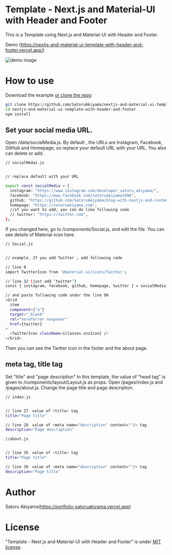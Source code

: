 # Template - Next.js and Material-UI with Header and Footer

This is a Template using Next.js and Material-UI with Header and Footer.

Demo (https://nextjs-and-material-ui-template-with-header-and-footer.vercel.app/)

![demo image](https://i.imgur.com/rmAVYIR.png)

# How to use

Download the example [or clone the repo](https://github.com/SatoruAkiyama/nextjs-and-material-ui-template-with-header-and-footer):

```bash
git clone https://github.com/SatoruAkiyama/nextjs-and-material-ui-template-with-header-and-footer.git
cd nextjs-and-material-ui-template-with-header-and-footer
npm install
```

## Set your social media URL.

Open /data/socialMedia.js. By default , the URLs are Instagram, Facebook, GitHub and Homepage, so replace your default URL with your URL. You also can delete or add.

```bash
// socialMedai.js


// replace default with your URL

export const socialMedia = {
  instagram: "https://www.instagram.com/developer_satoru_akiyama/",
  facebook: "https://www.facebook.com/satoruakiyama1998",
  github: "https://github.com/SatoruAkiyama/blog-with-nextjs-and-contentful",
  homepage: "https://satoruakiyama.com",
  //if you want to add, you can do like following code
  // twitter: "https://twitter.com",
};
```

If you changed here, go to /components/Social.js, and edit the file. You can see details of Material-icon here.

```bash
// Social.js


// example. If you add Twitter , add following code

// line 8
import TwitterIcon from '@material-ui/icons/Twitter';

// line 32 (just add ‘twitter’)
const { instagram, facebook, github, homepage, twitter } = socialMedia;

// and paste following code under the line 98
<Grid
  item
  component={"a"}
  target="_blank"
  rel="noreferrer noopener"
  href={twitter}
>
  <TwitterIcon className={classes.snsIcon} />
</Grid>
```

Then you can see the Twitter icon in the footer and the about page.

## meta tag, title tag

Set "title" and "page description" In this template, the value of "head tag" is given to /components/layout/Layout.js as props. Open /pages/index.js and /pages/about.js. Change the page title and page description.

```bash
// index.js


// line 27　value of <title> tag
title="Page title"

// line 28　value of <meta name="description" content=""/> tag
description="Page description"
```

```bash
//about.js


// line 35　value of <title> tag
title="Page title"

// line 36　value of <meta name="description" content=""/> tag
description="Page title"
```

# Author

Satoru Akiyama(https://portfolio-satoruakiyama.vercel.app)

# License

"Template - Next.js and Material-UI with Header and Footer" is under [MIT license](https://en.wikipedia.org/wiki/MIT_License).
